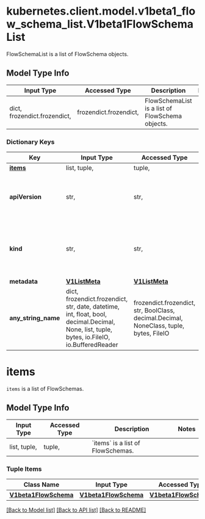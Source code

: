 # kubernetes.client.model.v1beta1_flow_schema_list.V1beta1FlowSchemaList

FlowSchemaList is a list of FlowSchema objects.

## Model Type Info
Input Type | Accessed Type | Description | Notes
------------ | ------------- | ------------- | -------------
dict, frozendict.frozendict,  | frozendict.frozendict,  | FlowSchemaList is a list of FlowSchema objects. | 

### Dictionary Keys
Key | Input Type | Accessed Type | Description | Notes
------------ | ------------- | ------------- | ------------- | -------------
**[items](#items)** | list, tuple,  | tuple,  | &#x60;items&#x60; is a list of FlowSchemas. | 
**apiVersion** | str,  | str,  | APIVersion defines the versioned schema of this representation of an object. Servers should convert recognized schemas to the latest internal value, and may reject unrecognized values. More info: https://git.k8s.io/community/contributors/devel/sig-architecture/api-conventions.md#resources | [optional] 
**kind** | str,  | str,  | Kind is a string value representing the REST resource this object represents. Servers may infer this from the endpoint the kubernetes.client submits requests to. Cannot be updated. In CamelCase. More info: https://git.k8s.io/community/contributors/devel/sig-architecture/api-conventions.md#types-kinds | [optional] 
**metadata** | [**V1ListMeta**](V1ListMeta.md) | [**V1ListMeta**](V1ListMeta.md) |  | [optional] 
**any_string_name** | dict, frozendict.frozendict, str, date, datetime, int, float, bool, decimal.Decimal, None, list, tuple, bytes, io.FileIO, io.BufferedReader | frozendict.frozendict, str, BoolClass, decimal.Decimal, NoneClass, tuple, bytes, FileIO | any string name can be used but the value must be the correct type | [optional]

# items

`items` is a list of FlowSchemas.

## Model Type Info
Input Type | Accessed Type | Description | Notes
------------ | ------------- | ------------- | -------------
list, tuple,  | tuple,  | &#x60;items&#x60; is a list of FlowSchemas. | 

### Tuple Items
Class Name | Input Type | Accessed Type | Description | Notes
------------- | ------------- | ------------- | ------------- | -------------
[**V1beta1FlowSchema**](V1beta1FlowSchema.md) | [**V1beta1FlowSchema**](V1beta1FlowSchema.md) | [**V1beta1FlowSchema**](V1beta1FlowSchema.md) |  | 

[[Back to Model list]](../../README.md#documentation-for-models) [[Back to API list]](../../README.md#documentation-for-api-endpoints) [[Back to README]](../../README.md)

